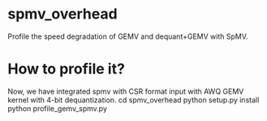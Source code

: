 # spmv_overhead
Profile the speed degradation of GEMV and dequant+GEMV with SpMV.

# How to profile it?
Now, we have integrated spmv with CSR format input with AWQ GEMV kernel with 4-bit dequantization. 
cd spmv_overhead
python setup.py install
python profile_gemv_spmv.py
